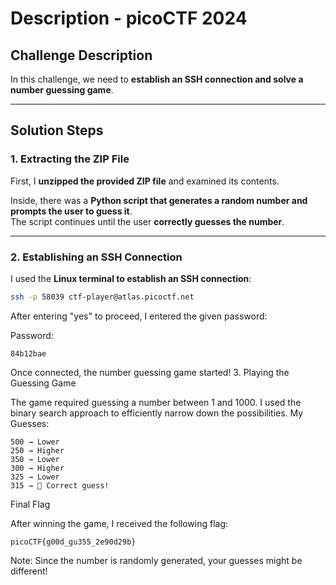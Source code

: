 #  **Description - picoCTF 2024**  

##  Challenge Description  
In this challenge, we need to **establish an SSH connection and solve a number guessing game**.  

---

##  Solution Steps  

### 1. Extracting the ZIP File  
First, I **unzipped the provided ZIP file** and examined its contents.  

Inside, there was a **Python script that generates a random number and prompts the user to guess it**.  
The script continues until the user **correctly guesses the number**.  

---

###  2. Establishing an SSH Connection  
I used the **Linux terminal to establish an SSH connection**:  

```bash
ssh -p 58039 ctf-player@atlas.picoctf.net
```

After entering "yes" to proceed, I entered the given password:

Password: 
```
84b12bae
```

Once connected, the number guessing game started!
 3. Playing the Guessing Game

The game required guessing a number between 1 and 1000.
I used the binary search approach to efficiently narrow down the possibilities.
 My Guesses:

    500 → Lower 
    250 → Higher 
    350 → Lower
    300 → Higher
    325 → Lower
    315 → 🎉 Correct guess!

 Final Flag

After winning the game, I received the following flag:
```
picoCTF{g00d_gu355_2e90d29b}
```

Note: Since the number is randomly generated, your guesses might be different! 
